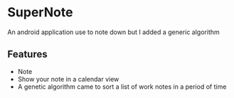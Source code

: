 # SuperNote

An android application use to note down but I added a generic algorithm

## Features

- Note
- Show your note in a calendar view
- A genetic algorithm came to sort a list of work notes in a period of time
